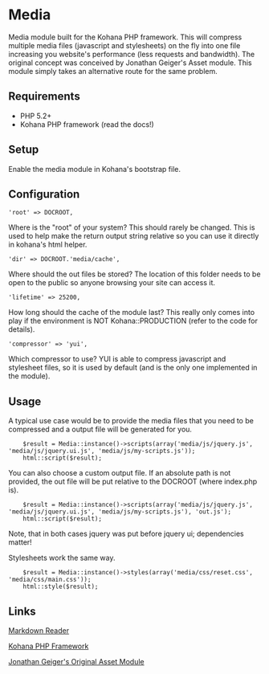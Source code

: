 Media
====================

Media module built for the Kohana PHP framework.  This will compress multiple media files (javascript and stylesheets) on the fly into one file increasing you website's performance (less requests and bandwidth).  The original concept was conceived by Jonathan Geiger's Asset module.  This module simply takes an alternative route for the same problem.


Requirements
---------------------

- PHP 5.2+
- Kohana PHP framework (read the docs!)


Setup
---------------------

Enable the media module in Kohana's bootstrap file.


Configuration
---------------------

	'root' => DOCROOT,

Where is the "root" of your system?  This should rarely be changed.  This is used to help make the return output string relative so you can use it directly in kohana's html helper.

	'dir' => DOCROOT.'media/cache',

Where should the out files be stored?  The location of this folder needs to be open to the public so anyone browsing your site can access it.

	'lifetime' => 25200,

How long should the cache of the module last?  This really only comes into play if the environment is NOT Kohana::PRODUCTION (refer to the code for details).

	'compressor' => 'yui',

Which compressor to use?  YUI is able to compress javascript and stylesheet files, so it is used by default (and is the only one implemented in the module).


Usage
---------------------

A typical use case would be to provide the media files that you need to be compressed and a output file will be generated for you.

		$result = Media::instance()->scripts(array('media/js/jquery.js', 'media/js/jquery.ui.js', 'media/js/my-scripts.js'));
		html::script($result);

You can also choose a custom output file.  If an absolute path is not provided, the out file will be put relative to the DOCROOT (where index.php is).

		$result = Media::instance()->scripts(array('media/js/jquery.js', 'media/js/jquery.ui.js', 'media/js/my-scripts.js'), 'out.js');
		html::script($result);

Note, that in both cases jquery was put before jquery ui; dependencies matter!

Stylesheets work the same way.

		$result = Media::instance()->styles(array('media/css/reset.css', 'media/css/main.css'));
		html::style($result);

Links
---------------------

[Markdown Reader](http://www.google.com/search?sourceid=chrome&ie=UTF-8&q=markdown+reader)

[Kohana PHP Framework](http://kohanaframework.org/)

[Jonathan Geiger's Original Asset Module](http://github.com/jonathangeiger/kohana-asset)
